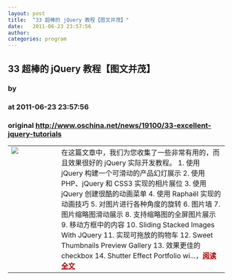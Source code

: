 ```yaml
---
layout: post
title:  "33 超棒的 jQuery 教程【图文并茂】"
date:   2011-06-23 23:57:56
author: 
categories: program
---
```


## 33 超棒的 jQuery 教程【图文并茂】
### by 
### at 2011-06-23 23:57:56
### original <http://www.oschina.net/news/19100/33-excellent-jquery-tutorials>

<table width="100%"><tr>
			<td valign="top" width="100"><a href="http://www.oschina.net/news/19100/33-excellent-jquery-tutorials"><img src="http://www.oschina.net/img/logo/jquery.png" border="0"></a></td>			<td valign="top">在这篇文章中，我们为您收集了一些非常有用的，而且效果很好的 jQuery 实际开发教程。 1. 使用 jQuery 构建一个可滑动的产品幻灯展示 2. 使用 PHP、jQuery 和 CSS3 实现的相片展位 3. 使用 jQuery 创建很酷的动画菜单 4. 使用 Raphaël 实现的动画技巧 5. 对图片进行各种角度的旋转 6. 图片墙 7. 图片缩略图滑动展示 8. 支持缩略图的全屏图片展示 9. 移动方框中的内容 10. Sliding Stacked Images With JQuery 11. 实现可拖放的购物车 12. Sweet Thumbnails Preview Gallery 13. 效果更佳的 checkbox 14. Shutter Effect Portfolio wi...，<a href="http://www.oschina.net/news/19100/33-excellent-jquery-tutorials?from=rss" style="font-weight:bold;color:#a00">阅读全文</a></td>
			</tr></table>